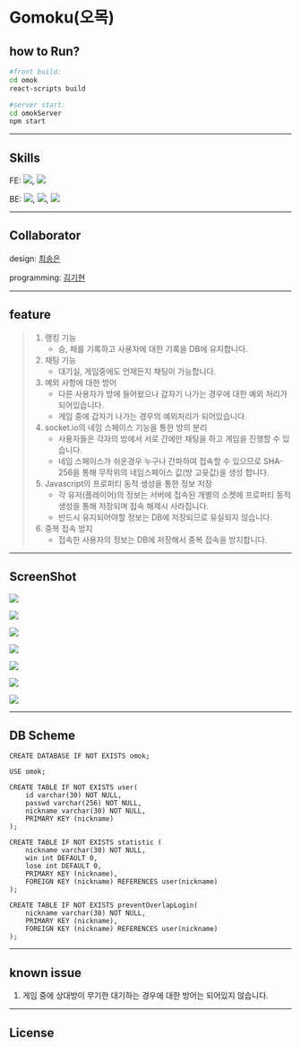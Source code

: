# Gomoku(오목)



## how  to Run?

```bash
#front build:
cd omok
react-scripts build

#server start:
cd omokServer
npm start
```



---

## Skills

FE: ![](https://img.shields.io/badge/React-20232A?style=for-the-badge&logo=react&logoColor=61DAFB), ![](https://socket.io/css/images/logo.svg)

BE: ![](https://img.shields.io/badge/Express.js-000000?style=for-the-badge&logo=express&logoColor=white), ![](https://socket.io/css/images/logo.svg), ![](https://img.shields.io/badge/MySQL-00000F?style=for-the-badge&logo=mysql&logoColor=white)



---

## Collaborator

design: [최송은](https://github.com/ostrichtofu)

programming: [김기현](https://github.com/kiheyunkim)



------

## feature

> 1. 랭킹 기능
>    * 승, 패를 기록하고 사용자에 대한 기록을 DB에 유지합니다.
> 2. 채팅 기능
>    * 대기실, 게임중에도 언제든지 채팅이 가능합니다.
> 3. 예외 사항에 대한 방어
>    * 다른 사용자가 방에 들어왔으나 갑자기 나가는 경우에 대한 예외 처리가 되어있습니다.
>    * 게임 중에 갑자기 나가는 경우의 예외처리가 되어있습니다.
> 4. socket.io의 네임 스페이스 기능을 통한 방의 분리
>    * 사용자들은 각자의 방에서 서로 간에만 채팅을 하고 게임을 진행할 수 있습니다.
>    * 네임 스페이스가 쉬운경우 누구나 간파하여 접속할 수 있으므로 SHA-256을 통해 무작위의 네임스페이스 값(방 고윳값)을 생성 합니다.
> 5. Javascript의 프로퍼티 동적 생성을 통한 정보 저장
>    * 각 유저(플레이어)의 정보는 서버에 접속된 개별의 소켓에 프로퍼티 동적 생성을 통해 저장되며 접속 해제시 사라집니다.
>    * 반드시 유지되어야할 정보는 DB에 저장되므로 유실되지 않습니다.
> 6. 중복 접속 방지
>    * 접속한 사용자의 정보는 DB에 저장해서 중복 접속을 방지합니다.



---

## ScreenShot

![](./screenshot/src1.PNG)

![](./screenshot/src2.PNG)

![](./screenshot/src3.PNG)

![](./screenshot/src4.PNG)

![](./screenshot/src5.PNG)

![](./screenshot/src6.PNG)

![](./screenshot/src7.PNG)





---

## DB Scheme

```mysql
CREATE DATABASE IF NOT EXISTS omok;

USE omok;

CREATE TABLE IF NOT EXISTS user(
    id varchar(30) NOT NULL,
    passwd varchar(256) NOT NULL,
    nickname varchar(30) NOT NULL,
    PRIMARY KEY (nickname)
);

CREATE TABLE IF NOT EXISTS statistic (
    nickname varchar(30) NOT NULL,
    win int DEFAULT 0,
    lose int DEFAULT 0,
    PRIMARY KEY (nickname),
    FOREIGN KEY (nickname) REFERENCES user(nickname)
);

CREATE TABLE IF NOT EXISTS preventOverlapLogin(
    nickname varchar(30) NOT NULL,
    PRIMARY KEY (nickname),
    FOREIGN KEY (nickname) REFERENCES user(nickname)
);

```



---

## known issue

1. 게임 중에 상대방이 무기한 대기하는 경우에 대한 방어는 되어있지 않습니다.



---

## License


